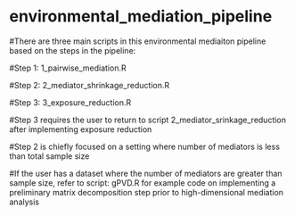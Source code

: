 # environmental_mediation_pipeline

#There are three main scripts in this environmental mediaiton pipeline based on the steps in the pipeline: 

#Step 1: 1_pairwise_mediation.R

#Step 2: 2_mediator_shrinkage_reduction.R

#Step 3: 3_exposure_reduction.R

#Step 3 requires the user to return to script 2_mediator_srinkage_reduction after implementing exposure reduction

#Step 2 is chiefly focused on a setting where number of mediators is less than total sample size

#If the user has a dataset where the number of mediators are greater than sample size, refer to script: gPVD.R for example code on implementing a preliminary matrix decomposition step prior to high-dimensional mediation analysis
